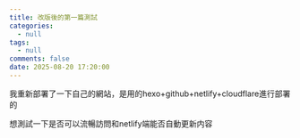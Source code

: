 ```yaml
---
title: 改版後的第一篇測試
categories:
  - null
tags:
  - null
comments: false
date: 2025-08-20 17:20:00
---
```


我重新部署了一下自己的網站，是用的hexo+github+netlify+cloudflare進行部署的

想測試一下是否可以流暢訪問和netlify端能否自動更新内容
